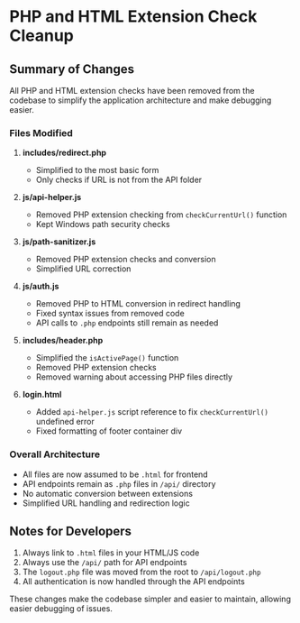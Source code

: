 # PHP and HTML Extension Check Cleanup

## Summary of Changes

All PHP and HTML extension checks have been removed from the codebase to simplify the application architecture and make debugging easier.

### Files Modified

1. **includes/redirect.php**
   - Simplified to the most basic form
   - Only checks if URL is not from the API folder

2. **js/api-helper.js**
   - Removed PHP extension checking from `checkCurrentUrl()` function
   - Kept Windows path security checks

3. **js/path-sanitizer.js**
   - Removed PHP extension checks and conversion
   - Simplified URL correction

4. **js/auth.js**
   - Removed PHP to HTML conversion in redirect handling
   - Fixed syntax issues from removed code
   - API calls to `.php` endpoints still remain as needed

5. **includes/header.php**
   - Simplified the `isActivePage()` function
   - Removed PHP extension checks
   - Removed warning about accessing PHP files directly

6. **login.html**
   - Added `api-helper.js` script reference to fix `checkCurrentUrl()` undefined error
   - Fixed formatting of footer container div

### Overall Architecture

- All files are now assumed to be `.html` for frontend
- API endpoints remain as `.php` files in `/api/` directory
- No automatic conversion between extensions
- Simplified URL handling and redirection logic

## Notes for Developers

1. Always link to `.html` files in your HTML/JS code
2. Always use the `/api/` path for API endpoints
3. The `logout.php` file was moved from the root to `/api/logout.php`
4. All authentication is now handled through the API endpoints

These changes make the codebase simpler and easier to maintain, allowing easier debugging of issues.
